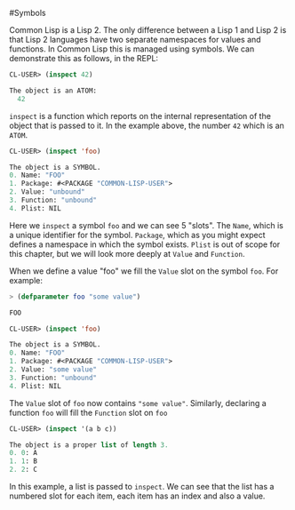 #Symbols

Common Lisp is a Lisp 2. The only difference between a Lisp 1 and Lisp 2 is that Lisp 2 languages have two separate namespaces for values and functions. In Common Lisp this is managed using symbols. We can demonstrate this as follows, in the REPL:

```commonlisp
CL-USER> (inspect 42)

The object is an ATOM:
  42
```

`inspect` is a function which reports on the internal representation of the object that is passed to it. In the example above, the number `42` which is an `ATOM`.

```commonlisp
CL-USER> (inspect 'foo)

The object is a SYMBOL.
0. Name: "FOO"
1. Package: #<PACKAGE "COMMON-LISP-USER">
2. Value: "unbound"
3. Function: "unbound"
4. Plist: NIL
```

Here we `inspect` a symbol `foo` and we  can see 5 "slots". 
The `Name`, which is a unique identifier for the symbol.
`Package`, which as you might expect defines a namespace in which the symbol exists.
`Plist` is out of scope for this chapter, but we will look more deeply at `Value` and `Function`.

When we define a value "foo" we fill the `Value` slot on the symbol `foo`. For example:

```commonlisp
> (defparameter foo "some value")

FOO

CL-USER> (inspect 'foo)

The object is a SYMBOL.
0. Name: "FOO"
1. Package: #<PACKAGE "COMMON-LISP-USER">
2. Value: "some value"
3. Function: "unbound"
4. Plist: NIL
```

The `Value` slot of `foo` now contains `"some value"`.
Similarly, declaring a function `foo` will fill the `Function` slot on `foo`

```commonlisp
CL-USER> (inspect '(a b c))

The object is a proper list of length 3.
0. 0: A
1. 1: B
2. 2: C
```

In this example, a list is passed to `inspect`. We can see that the list has a numbered slot for each item, each item has an index and also a value.

